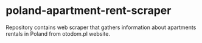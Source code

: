 # poland-apartment-rent-scraper
Repository contains web scraper that gathers information about apartments rentals in Poland from otodom.pl website.
